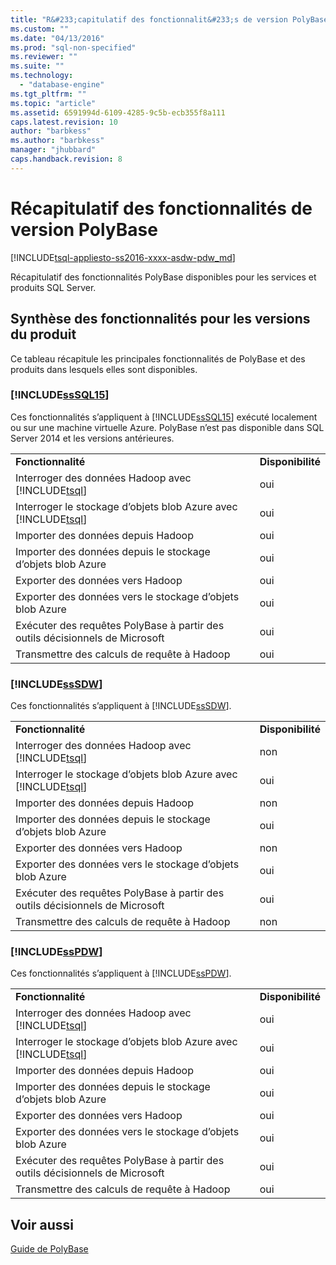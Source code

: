 ```yaml
---
title: "R&#233;capitulatif des fonctionnalit&#233;s de version PolyBase | Microsoft Docs"
ms.custom: ""
ms.date: "04/13/2016"
ms.prod: "sql-non-specified"
ms.reviewer: ""
ms.suite: ""
ms.technology: 
  - "database-engine"
ms.tgt_pltfrm: ""
ms.topic: "article"
ms.assetid: 6591994d-6109-4285-9c5b-ecb355f8a111
caps.latest.revision: 10
author: "barbkess"
ms.author: "barbkess"
manager: "jhubbard"
caps.handback.revision: 8
---
```

# R&#233;capitulatif des fonctionnalit&#233;s de version PolyBase
[!INCLUDE[tsql-appliesto-ss2016-xxxx-asdw-pdw_md](../../includes/tsql-appliesto-ss2016-xxxx-asdw-pdw-md.md)]

  Récapitulatif des fonctionnalités PolyBase disponibles pour les services et produits SQL Server.  
  
## Synthèse des fonctionnalités pour les versions du produit  
 Ce tableau récapitule les principales fonctionnalités de PolyBase et des produits dans lesquels elles sont disponibles.  
  
### [!INCLUDE[ssSQL15](../../includes/sssql15-md.md)]  
 Ces fonctionnalités s’appliquent à [!INCLUDE[ssSQL15](../../includes/sssql15-md.md)] exécuté localement ou sur une machine virtuelle Azure.  PolyBase n’est pas disponible dans SQL Server 2014 et les versions antérieures.  
  
|||  
|-|-|  
|**Fonctionnalité**|**Disponibilité**|  
|Interroger des données Hadoop avec [!INCLUDE[tsql](../../includes/tsql-md.md)]|oui|  
|Interroger le stockage d’objets blob Azure avec [!INCLUDE[tsql](../../includes/tsql-md.md)]|oui|  
|Importer des données depuis Hadoop|oui|  
|Importer des données depuis le stockage d’objets blob Azure|oui|  
|Exporter des données vers Hadoop|oui|  
|Exporter des données vers le stockage d’objets blob Azure|oui|  
|Exécuter des requêtes PolyBase à partir des outils décisionnels de Microsoft|oui|  
|Transmettre des calculs de requête à Hadoop|oui|  
  
### [!INCLUDE[ssSDW](../../includes/sssdw-md.md)]  
 Ces fonctionnalités s’appliquent à [!INCLUDE[ssSDW](../../includes/sssdw-md.md)].  
  
|||  
|-|-|  
|**Fonctionnalité**|**Disponibilité**|  
|Interroger des données Hadoop avec [!INCLUDE[tsql](../../includes/tsql-md.md)]|non|  
|Interroger le stockage d’objets blob Azure avec [!INCLUDE[tsql](../../includes/tsql-md.md)]|oui|  
|Importer des données depuis Hadoop|non|  
|Importer des données depuis le stockage d’objets blob Azure|oui|  
|Exporter des données vers Hadoop|non|  
|Exporter des données vers le stockage d’objets blob Azure|oui|  
|Exécuter des requêtes PolyBase à partir des outils décisionnels de Microsoft|oui|  
|Transmettre des calculs de requête à Hadoop|non|  
  
### [!INCLUDE[ssPDW](../../includes/sspdw-md.md)]  
 Ces fonctionnalités s’appliquent à [!INCLUDE[ssPDW](../../includes/sspdw-md.md)].  
  
|||  
|-|-|  
|**Fonctionnalité**|**Disponibilité**|  
|Interroger des données Hadoop avec [!INCLUDE[tsql](../../includes/tsql-md.md)]|oui|  
|Interroger le stockage d’objets blob Azure avec [!INCLUDE[tsql](../../includes/tsql-md.md)]|oui|  
|Importer des données depuis Hadoop|oui|  
|Importer des données depuis le stockage d’objets blob Azure|oui|  
|Exporter des données vers Hadoop|oui|  
|Exporter des données vers le stockage d’objets blob Azure|oui|  
|Exécuter des requêtes PolyBase à partir des outils décisionnels de Microsoft|oui|  
|Transmettre des calculs de requête à Hadoop|oui|  
  
## Voir aussi  
 [Guide de PolyBase](../../relational-databases/polybase/polybase-guide.md)  
  
  